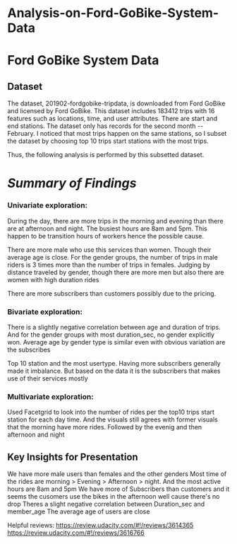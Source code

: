 # Analysis-on-Ford-GoBike-System-Data

# **Ford GoBike System Data**

## Dataset
The dataset, 201902-fordgobike-tripdata, is downloaded from Ford GoBike and licensed by Ford GoBike. 
This dataset includes 183412 trips with 16 features such as locations, time, and user attributes. There are start and end stations.
The dataset only has records for the second month -- February. I noticed that most trips happen on the same stations, 
so I subset the dataset by choosing top 10 trips start stations with the most trips. 


Thus, the following analysis is performed by this subsetted dataset.


# *Summary of Findings*

### Univariate exploration:
 
During the day, there are more trips in the morning and evening than there are at afternoon and night. 
The busiest hours are 8am and 5pm. 
This happen to be transition hours of workers hence the possible cause.
 
There are more male who use this services than women. Though their average age is close.
For the gender groups, the number of trips in male riders is 3 times more than the number of trips in females.
Judging by distance traveled by gender, though there are more men but also there are women with high duration rides

There are more subscribers than customers possibly due to the pricing.



### Bivariate exploration: 
There is a slightly negative correlation between age and duration of trips. 
And for the gender groups with most duration_sec, no gender explicitly won.
Average age by gender type is similar even with obvious variation are the subscribes

Top 10 station and the most usertype. Having more subscribers generally made it imbalance. But based on the data it is the subscribers 
that makes use of their services mostly

### Multivariate exploration: 
Used Facetgrid to look into the number of rides per the top10 trips start station for each day time. And the visuals still agrees with
former visuals that the morning have more rides. Followed by the evenig and then afternoon and night


## **Key Insights for Presentation**

We have more male users than females and the other genders
Most time of the rides are morning > Evening > Afternoon > night. And the most active hours are 8am and 5pm
We have more of Subscribers than customers and it seems the cusomers use the bikes in the afternoon well cause there's no drop
Theres a slight negative correlation between Duration_sec and member_age
The average age of users are close



Helpful reviews: 
https://review.udacity.com/#!/reviews/3614365
https://review.udacity.com/#!/reviews/3616766
